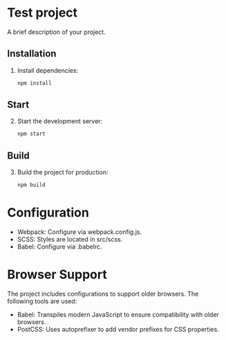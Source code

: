 # Test project

A brief description of your project.

## Installation

1. Install dependencies:

   ```bash
   npm install

## Start

2. Start the development server:

   ```bash
   npm start

## Build

3. Build the project for production:

   ```bash
   npm build

# Configuration

- Webpack: Configure via webpack.config.js.
- SCSS: Styles are located in src/scss.
- Babel: Configure via .babelrc.

# Browser Support
The project includes configurations to support older browsers. The following tools are used:
- Babel: Transpiles modern JavaScript to ensure compatibility with older browsers.
- PostCSS: Uses autoprefixer to add vendor prefixes for CSS properties.
